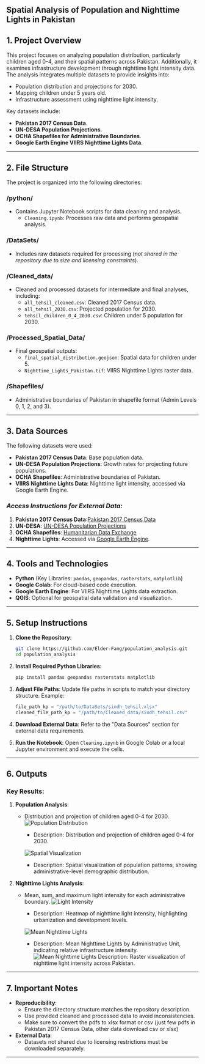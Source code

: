  **Spatial Analysis of Population and Nighttime Lights in Pakistan**
---

## **1. Project Overview**
This project focuses on analyzing population distribution, particularly children aged 0-4, and their spatial patterns across Pakistan. Additionally, it examines infrastructure development through nighttime light intensity data. The analysis integrates multiple datasets to provide insights into:

- Population distribution and projections for 2030.
- Mapping children under 5 years old.
- Infrastructure assessment using nighttime light intensity.

Key datasets include:
- **Pakistan 2017 Census Data**.
- **UN-DESA Population Projections**.
- **OCHA Shapefiles for Administrative Boundaries**.
- **Google Earth Engine VIIRS Nighttime Lights Data**.

---

## **2. File Structure**
The project is organized into the following directories:

### **/python/**
- Contains Jupyter Notebook scripts for data cleaning and analysis.
  - `Cleaning.ipynb`: Processes raw data and performs geospatial analysis.

### **/DataSets/**
- Includes raw datasets required for processing (*not shared in the repository due to size and licensing constraints*).

### **/Cleaned_data/**
- Cleaned and processed datasets for intermediate and final analyses, including:
  - `all_tehsil_cleaned.csv`: Cleaned 2017 Census data.
  - `all_tehsil_2030.csv`: Projected population for 2030.
  - `tehsil_children_0_4_2030.csv`: Children under 5 population for 2030.

### **/Processed_Spatial_Data/**
- Final geospatial outputs:
  - `final_spatial_distribution.geojson`: Spatial data for children under 5.
  - `Nighttime_Lights_Pakistan.tif`: VIIRS Nighttime Lights raster data.

### **/Shapefiles/**
- Administrative boundaries of Pakistan in shapefile format (Admin Levels 0, 1, 2, and 3).

---

## **3. Data Sources**
The following datasets were used:

- **Pakistan 2017 Census Data**: Base population data.
- **UN-DESA Population Projections**: Growth rates for projecting future populations.
- **OCHA Shapefiles**: Administrative boundaries of Pakistan.
- **VIIRS Nighttime Lights Data**: Nighttime light intensity, accessed via Google Earth Engine.

### *Access Instructions for External Data:*
1. **Pakistan 2017 Census Data**:[Pakistan 2017 Census Data](https://population.un.org/wpp/)
2. **UN-DESA**: [UN-DESA Population Projections](https://population.un.org/wpp/downloads)
3. **OCHA Shapefiles**: [Humanitarian Data Exchange](https://data.humdata.org/dataset/cod-ab-pak)
4. **Nighttime Lights**: Accessed via [Google Earth Engine](https://developers.google.com/earth-engine/datasets/catalog/NOAA_VIIRS_DNB_ANNUAL_V22).

---

## **4. Tools and Technologies**
- **Python** (Key Libraries: `pandas`, `geopandas`, `rasterstats`, `matplotlib`)
- **Google Colab**: For cloud-based code execution.
- **Google Earth Engine**: For VIIRS Nighttime Lights data extraction.
- **QGIS**: Optional for geospatial data validation and visualization.

---

## **5. Setup Instructions**
1. **Clone the Repository**:
   ```bash
   git clone https://github.com/Elder-Fang/population_analysis.git
   cd population_analysis
   ```

2. **Install Required Python Libraries**:
   ```bash
   pip install pandas geopandas rasterstats matplotlib
   ```

3. **Adjust File Paths**:
   Update file paths in scripts to match your directory structure. Example:
   ```python
   file_path_kp = "/path/to/DataSets/sindh_tehsil.xlsx"
   cleaned_file_path_kp = "/path/to/Cleaned_data/sindh_tehsil.csv"
   ```

4. **Download External Data**:
   Refer to the "Data Sources" section for external data requirements.

5. **Run the Notebook**:
   Open `Cleaning.ipynb` in Google Colab or a local Jupyter environment and execute the cells.

---

## **6. Outputs**
### **Key Results**:
1. **Population Analysis**:
   - Distribution and projection of children aged 0-4 for 2030.
     ![Population Distribution](images/un-desa.jpg)
     - Description: Distribution and projection of children aged 0-4 for 2030.

     ![Spatial Visualization](images/spatial-dist.jpg)
     - Description: Spatial visualization of population patterns, showing administrative-level demographic distribution.

2. **Nighttime Lights Analysis**:
   - Mean, sum, and maximum light intensity for each administrative boundary.
     ![Light Intensity](images/lighttime.jpg)
     - Description: Heatmap of nighttime light intensity, highlighting urbanization and development levels.

     ![Mean Nighttime Lights](images/mean-lighttime.jpg)
     - Description: Mean Nighttime Lights by Administrative Unit, indicating relative infrastructure intensity.
     ![Mean Nighttime Lights](images/night-light.jpg)
     Description: Raster visualization of nighttime light intensity across Pakistan.

---

## **7. Important Notes**
- **Reproducibility**:
  - Ensure the directory structure matches the repository description.
  - Use provided cleaned and processed data to avoid inconsistencies.
  - Make sure to convert the pdfs to xlsx format or csv (just few pdfs in Pakistan 2017 Census Data, other data download csv or xlsx)
- **External Data**:
  - Datasets not shared due to licensing restrictions must be downloaded separately.

---
